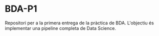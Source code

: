 # BDA-P1
Repositori per a la primera entrega de la pràctica de BDA. L'objectiu és implementar una pipeline completa de Data Science.
